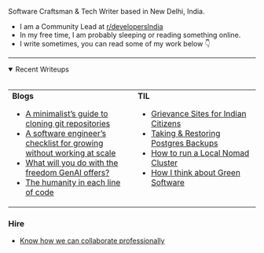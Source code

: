 
<div>
  <p>Software Craftsman & Tech Writer based in New Delhi, India.</p>
  <ul>
    <li>I am a Community Lead at <a href="https://reddit.com/r/developersIndia">r/developersIndia</a></li>
    <li>In my free time, I am probably sleeping or reading something online.</li>
    <li>I write sometimes, you can read some of my work below 👇</li>
  </ul>
</div>


---


<details open>
  <summary>Recent Writeups <br><br></summary>
  <table>
    <tr>
<td valign="top" width="34%"><b>Blogs</b><ul><li><a title="A look at 10 different ways to clone a git repository by optimizing for size." href="https://bhupesh.me/minimalist-guide-git-clone">A minimalist’s guide to cloning git repositories</a></li><li><a title="Challenging the perspective that growing as a software engineering is only possible in large-scale organizations." href="https://bhupesh.me/growth-without-scale">A software engineer’s checklist for growing without working at scale</a></li><li><a title="The GenAI eco-system claims freedom from boring work but are you really free?" href="https://bhupesh.me/freedom-by-genai-mindset">What will you do with the freedom GenAI offers?</a></li><li><a title="Perspectives on why I think code in software engineering matters, Code is language. And language, whether in love or in systems, carries weight." href="https://bhupesh.me/humanity-line-of-code">The humanity in each line of code</a></li></ul></td><td valign="top" width="33%"><b>TIL</b>
<ul><li><a href="https://til.bhupesh.me/citizen/grievances">Grievance Sites for Indian Citizens</a></li><li><a href="https://til.bhupesh.me/databases/postgres-backup-restore">Taking & Restoring Postgres Backups</a></li><li><a href="https://til.bhupesh.me/devops/running-nomad-cluster">How to run a Local Nomad Cluster</a></li><li><a href="https://til.bhupesh.me/miscellaneous/green-software">How I think about Green Software</a></li></ul></td></tr></table></details>

### Hire

- [Know how we can collaborate professionally](https://bhupesh.me/hire)

